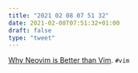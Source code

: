 ```yaml
---
title: "2021 02 08 07 51 32"
date: 2021-02-08T07:51:32+01:00
draft: false
type: "tweet"
---
```

[Why Neovim is Better than Vim](https://geoff.greer.fm/2015/01/15/why-neovim-is-better-than-vim/). `#vim`
